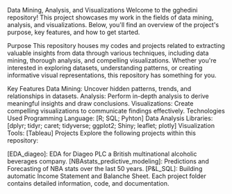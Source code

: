 Data Mining, Analysis, and Visualizations
Welcome to the gghedini repository! This project showcases my work in the fields of data mining, analysis, and visualizations. Below, you'll find an overview of the project's purpose, key features, and how to get started.

Purpose
This repository houses my codes and projects related to extracting valuable insights from data through various techniques, including data mining, thorough analysis, and compelling visualizations. Whether you're interested in exploring datasets, understanding patterns, or creating informative visual representations, this repository has something for you.

Key Features
Data Mining: Uncover hidden patterns, trends, and relationships in datasets.
Analysis: Perform in-depth analysis to derive meaningful insights and draw conclusions.
Visualizations: Create compelling visualizations to communicate findings effectively.
Technologies Used
Programming Language: [R; SQL; Pyhton]
Data Analysis Libraries: [dplyr; tidyr; caret; tidyverse; ggplot2; Shiny; leaflet; plotly]
Visualization Tools: [Tableau]
Projects
Explore the following projects within this repository:

[EDA_diageo]: EDA for Diageo PLC a British multinational alcoholic beverages company.
[NBAstats_predictive_modeling]: Predictions and Forecasting of NBA stats over the last 50 years.
[P&L_SQL]: Building automatic Income Statement and Balanche Sheet.
Each project folder contains detailed information, code, and documentation.
